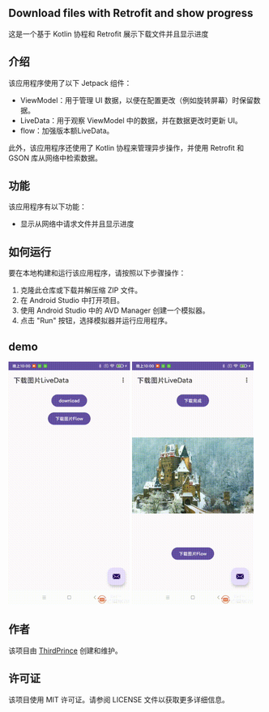 ## Download files with Retrofit and show progress

这是一个基于 Kotlin 协程和 Retrofit 展示下载文件并且显示进度

## 介绍

该应用程序使用了以下 Jetpack 组件：

- ViewModel：用于管理 UI 数据，以便在配置更改（例如旋转屏幕）时保留数据。
- LiveData：用于观察 ViewModel 中的数据，并在数据更改时更新 UI。
- flow：加强版本额LiveData。

此外，该应用程序还使用了 Kotlin 协程来管理异步操作，并使用 Retrofit 和 GSON 库从网络中检索数据。

## 功能

该应用程序有以下功能：

- 显示从网络中请求文件并且显示进度


## 如何运行

要在本地构建和运行该应用程序，请按照以下步骤操作：

1. 克隆此仓库或下载并解压缩 ZIP 文件。
2. 在 Android Studio 中打开项目。
3. 使用 Android Studio 中的 AVD Manager 创建一个模拟器。
4. 点击 "Run" 按钮，选择模拟器并运行应用程序。

## demo

<img src="screenshots/1.gif?raw=true" height="480">
<img src="screenshots/2.gif?raw=true" height="480">

## 作者

该项目由 [ThirdPrince](https://github.com/ThirdPrince) 创建和维护。

## 许可证

该项目使用 MIT 许可证。请参阅 LICENSE 文件以获取更多详细信息。
